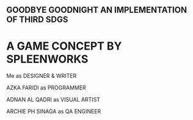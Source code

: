GOODBYE GOODNIGHT
AN IMPLEMENTATION OF THIRD SDGS
--------------------------------

A GAME CONCEPT BY SPLEENWORKS
================================

Me as DESIGNER & WRITER

AZKA FARIDI as PROGRAMMER

ADNAN AL QADRI as VISUAL ARTIST

ARCHIE PH SINAGA as QA ENGINEER

